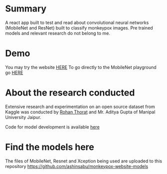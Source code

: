 # Summary
A react app built to test and read about convolutional neural networks (MobileNet and ResNet) built to classify monkeypox images.
Pre trained models and relevant research do not belong to me.

# Demo
You may try the website <a href="https://monkeypoxdetect.firebaseapp.com/" target = "_blank" >HERE</a>
To go directly to the MobileNet playground go <a href="https://monkeypoxdetect.firebaseapp.com/try/mobilenet" target = "_blank">HERE</a>

# About the research conducted
Extensive research and experimentation on an open source dataset from Kaggle was conducted by <a href = "https://www.linkedin.com/in/rohan-thorat-b1655a253/">Rohan Thorat</a> and Mr. Aditya Gupta of Manipal University Jaipur.

Code for model development is available <a href="https://github.com/rohanthorat27/Monkeypox-Detection" target = "_blank">here</a>

# Find the models here
The files of MobileNet, Resnet and Xception being used are uploaded to this repository 
https://github.com/ashinsabu/monkeypox-website-models